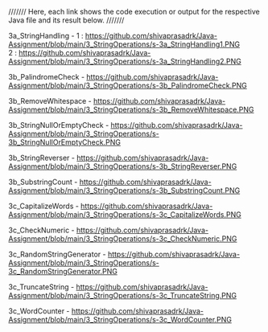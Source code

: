/////// Here, each link shows the code execution or output for the respective Java file and its result below. ///////

3a_StringHandling - 1 : https://github.com/shivaprasadrk/Java-Assignment/blob/main/3_StringOperations/s-3a_StringHandling1.PNG                                                                                        
2 : https://github.com/shivaprasadrk/Java-Assignment/blob/main/3_StringOperations/s-3a_StringHandling2.PNG

3b_PalindromeCheck - https://github.com/shivaprasadrk/Java-Assignment/blob/main/3_StringOperations/s-3b_PalindromeCheck.PNG

3b_RemoveWhitespace - https://github.com/shivaprasadrk/Java-Assignment/blob/main/3_StringOperations/s-3b_RemoveWhitespace.PNG

3b_StringNullOrEmptyCheck - https://github.com/shivaprasadrk/Java-Assignment/blob/main/3_StringOperations/s-3b_StringNullOrEmptyCheck.PNG

3b_StringReverser - https://github.com/shivaprasadrk/Java-Assignment/blob/main/3_StringOperations/s-3b_StringReverser.PNG

3b_SubstringCount - https://github.com/shivaprasadrk/Java-Assignment/blob/main/3_StringOperations/s-3b_SubstringCount.PNG

3c_CapitalizeWords - https://github.com/shivaprasadrk/Java-Assignment/blob/main/3_StringOperations/s-3c_CapitalizeWords.PNG

3c_CheckNumeric - https://github.com/shivaprasadrk/Java-Assignment/blob/main/3_StringOperations/s-3c_CheckNumeric.PNG

3c_RandomStringGenerator - https://github.com/shivaprasadrk/Java-Assignment/blob/main/3_StringOperations/s-3c_RandomStringGenerator.PNG

3c_TruncateString - https://github.com/shivaprasadrk/Java-Assignment/blob/main/3_StringOperations/s-3c_TruncateString.PNG

3c_WordCounter - https://github.com/shivaprasadrk/Java-Assignment/blob/main/3_StringOperations/s-3c_WordCounter.PNG
